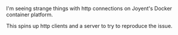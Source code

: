 I'm seeing strange things with http connections on Joyent's Docker container platform.

This spins up http clients and a server to try to reproduce the issue.